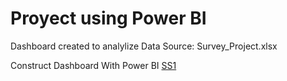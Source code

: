 # Proyect using Power BI 


Dashboard created to analylize Data
Source:
Survey_Project.xlsx




Construct Dashboard With Power BI
[SS1](Screenshots/sd1.png)



